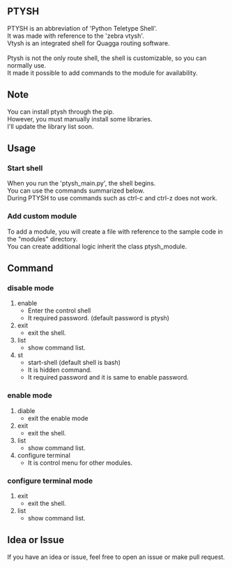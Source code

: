 ## PTYSH
PTYSH is an abbreviation of 'Python Teletype Shell'.<br>
It was made with reference to the 'zebra vtysh'.<br>
Vtysh is an integrated shell for Quagga routing software.<br>
<br>
Ptysh is not the only route shell, the shell is customizable, so you can normally use.<br>
It made it possible to add commands to the module for availability.<br>


## Note
You can install ptysh through the pip.<br>
However, you must manually install some libraries.<br>
I'll update the library list soon.<br>


## Usage
### Start shell
When you run the 'ptysh_main.py', the shell begins.<br>
You can use the commands summarized below.<br>
During PTYSH to use commands such as ctrl-c and ctrl-z does not work.<br>


### Add custom module
To add a module, you will create a file with reference to the sample code in the "modules" directory.<br>
You can create additional logic inherit the class ptysh_module.<br>


## Command
### disable mode
1. enable
	* Enter the control shell
	* It required password. (default password is ptysh)
2. exit
	* exit the shell.
3. list
	* show command list.
4. st
	* start-shell (default shell is bash)
	* It is hidden command.
	* It required password and it is same to enable password.


### enable mode
1. diable
	* exit the enable mode
2. exit
	* exit the shell.
3. list
	* show command list.
4. configure terminal
	* It is control menu for other modules.

### configure terminal mode
1. exit
	* exit the shell.
2. list
	* show command list.


## Idea or Issue
If you have an idea or issue, feel free to open an issue or make pull request.
